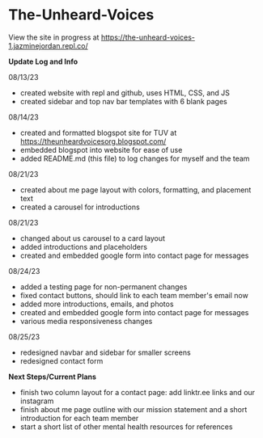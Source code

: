 # The-Unheard-Voices

View the site in progress at https://the-unheard-voices-1.jazminejordan.repl.co/

<b>Update Log and Info</b>

08/13/23
   - created website with repl and github, uses HTML, CSS, and JS
   - created sidebar and top nav bar templates with 6 blank pages

08/14/23
   - created and formatted blogspot site for TUV at https://theunheardvoicesorg.blogspot.com/
   - embedded blogspot into website for ease of use
   - added README.md (this file) to log changes for myself and the team

08/21/23
   - created about me page layout with colors, formatting, and placement text
   - created a carousel for introductions

08/21/23
   - changed about us carousel to a card layout
   - added introductions and placeholders
   - created and embedded google form into contact page for messages

08/24/23
   - added a testing page for non-permanent changes
   - fixed contact buttons, should link to each team member's email now
   - added more introductions, emails, and photos
   - created and embedded google form into contact page for messages
   - various media responsiveness changes

08/25/23
   - redesigned navbar and sidebar for smaller screens
   - redesigned contact form

<b>Next Steps/Current Plans</b>
   - finish two column layout for a contact page: add linktr.ee links and our instagram
   - finish about me page outline with our mission statement and a short introduction for each team member
   - start a short list of other mental health resources for references

